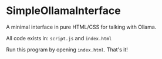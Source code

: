 # SimpleOllamaInterface

A minimal interface in pure HTML/CSS for talking with Ollama.

All code exists in: `script.js` and `index.html`

Run this program by opening `index.html`. That's it!

